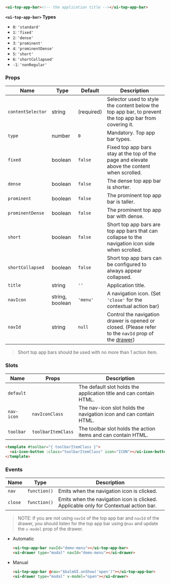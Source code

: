 ```html
<ui-top-app-bar><!-- the application title --></ui-top-app-bar>
```

**`<ui-top-app-bar>` Types**

- `0`: `'standard'`
- `1`: `'fixed'`
- `2`: `'dense'`
- `3`: `'prominent'`
- `4`: `'prominentDense'`
- `5`: `'short'`
- `6`: `'shortCollapsed'`
- `-1`: `'nonRegular'`

### Props

| Name              | Type            | Default    | Description                                                                                                                 |
| ----------------- | --------------- | ---------- | --------------------------------------------------------------------------------------------------------------------------- |
| `contentSelector` | string          | (required) | Selector used to style the content below the top app bar, to prevent the top app bar from covering it.                      |
| `type`            | number          | `0`        | Mandatory. Top app bar types.                                                                                               |
| `fixed`           | boolean         | `false`    | Fixed top app bars stay at the top of the page and elevate above the content when scrolled.                                 |
| `dense`           | boolean         | `false`    | The dense top app bar is shorter.                                                                                           |
| `prominent`       | boolean         | `false`    | The prominent top app bar is taller.                                                                                        |
| `prominentDense`  | boolean         | `false`    | The prominent top app bar with dense.                                                                                       |
| `short`           | boolean         | `false`    | Short top app bars are top app bars that can collapse to the navigation icon side when scrolled.                            |
| `shortCollapsed`  | boolean         | `false`    | Short top app bars can be configured to always appear collapsed.                                                            |
| `title`           | string          | `''`       | Application title.                                                                                                          |
| `navIcon`         | string, boolean | `'menu'`   | A navigation icon. (Set `'close'` for the contextual action bar)                                                            |
| `navId`           | string          | `null`     | Control the navigation drawer is opened or closed. (Please refer to the `navId` prop of the [drawer](/#/navigation/drawer)) |

> Short top app bars should be used with no more than 1 action item.

### Slots

| Name       | Props              | Description                                                        |
| ---------- | ------------------ | ------------------------------------------------------------------ |
| `default`  |                    | The default slot holds the application title and can contain HTML. |
| `nav-icon` | `navIconClass`     | The nav-icon slot holds the navigation icon and can contain HTML.  |
| `toolbar`  | `toolbarItemClass` | The toolbar slot holds the action items and can contain HTML.      |

```html
<template #toolbar="{ toolbarItemClass }">
  <ui-icon-button :class="toolbarItemClass" icon="ICON"></ui-icon-button>
</template>
```

### Events

| Name    | Type         | Description                                                                           |
| ------- | ------------ | ------------------------------------------------------------------------------------- |
| `nav`   | `function()` | Emits when the navigation icon is clicked.                                            |
| `close` | `function()` | Emits when the navigation icon is clicked. Applicable only for Contextual action bar. |

> NOTE: If you are not using `navId` of the top app bar and `navId` of the drawer, you should listen for the top app bar using `@nav` and update the `v-model` prop of the drawer.

- Automatic

  ```html
  <ui-top-app-bar navId="demo-menu"></ui-top-app-bar>
  <ui-drawer type="modal" navId="demo-menu"></ui-drawer>
  ```

- Manual

  ```html
  <ui-top-app-bar @nav="$balmUI.onShow('open')"></ui-top-app-bar>
  <ui-drawer type="modal" v-model="open"></ui-drawer>
  ```
